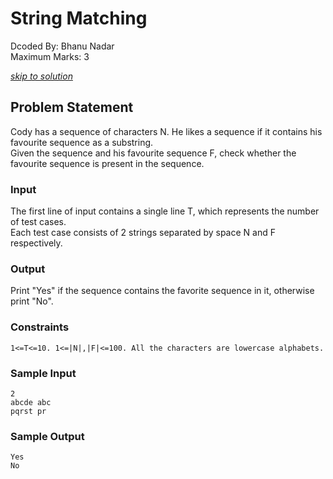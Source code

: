 # String Matching
Dcoded By: Bhanu Nadar \
Maximum Marks: 3

[*skip to solution*](https://github.com/onodnawij/Dcoder-Challenges-Write-Ups/blob/master/Easy/String%20Matching/solution.md)

## Problem Statement
Cody has a sequence of characters N. He likes a sequence if it contains his favourite sequence as a substring.\
Given the sequence and his favourite sequence F, check whether the favourite sequence is present in the sequence.

### Input
The first line of input contains a single line T, which represents the number of test cases.\
Each test case consists of 2 strings separated by space N and F respectively.

### Output
Print "Yes" if the sequence contains the favorite sequence in it, otherwise print "No".

### Constraints
```
1<=T<=10. 1<=|N|,|F|<=100. All the characters are lowercase alphabets.
```

### Sample Input
```
2
abcde abc
pqrst pr
```
### Sample Output
```
Yes
No
```